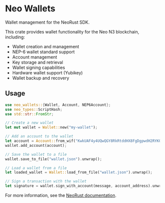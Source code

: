 # Neo Wallets

Wallet management for the NeoRust SDK.

This crate provides wallet functionality for the Neo N3 blockchain, including:

- Wallet creation and management
- NEP-6 wallet standard support
- Account management
- Key storage and retrieval
- Wallet signing capabilities
- Hardware wallet support (Yubikey)
- Wallet backup and recovery

## Usage

```rust
use neo_wallets::{Wallet, Account, NEP6Account};
use neo_types::ScriptHash;
use std::str::FromStr;

// Create a new wallet
let mut wallet = Wallet::new("my-wallet");

// Add an account to the wallet
let account = Account::from_wif("KwkUAF4y4UQwQGY8RkRtddHX8FgDgpwdH2RYKQcnAi7fFkzYQUV3").unwrap();
wallet.add_account(account);

// Save the wallet to a file
wallet.save_to_file("wallet.json").unwrap();

// Load a wallet from a file
let loaded_wallet = Wallet::load_from_file("wallet.json").unwrap();

// Sign a transaction with the wallet
let signature = wallet.sign_with_account(message, account_address).unwrap();
```

For more information, see the [NeoRust documentation](https://docs.rs/neo3).
